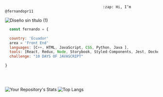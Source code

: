                                                  :zap: Hi, I’m @fernandopr11

![Diseño sin título (1)](https://user-images.githubusercontent.com/76860968/119175693-c36f1b80-ba2f-11eb-8710-f2472c04f0e8.png)

``` js
  const fernando = {
  
  country: 'Ecuador'
  area = 'Front End'
  languages: [C++, HTML, JavaScript, CSS, Python, Java ],
  tools: [React, Redux, Node, Storybook, Styled-Components, Jest, Docker],
  challenge: "10 DAYS OF JAVASCRIPT"
  
}
```
<br />
<br />

![Your Repository's Stats](https://github-readme-stats.vercel.app/api?username=fernandopr11&show_icons&theme=tokyonight)
![Top Langs](https://github-readme-stats.vercel.app/api/top-langs/?username=fernandopr11&layout=compact&theme=tokyonight)



